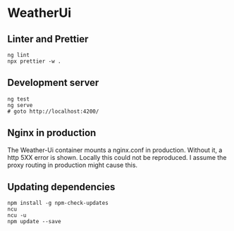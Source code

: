 # WeatherUi

## Linter and Prettier

```
ng lint
npx prettier -w .
```

## Development server

```
ng test
ng serve
# goto http://localhost:4200/
```

## Nginx in production

The Weather-Ui container mounts a nginx.conf in production. Without it, a http 5XX error is shown. Locally this could not be reproduced.
I assume the proxy routing in production might cause this.

## Updating dependencies

```
npm install -g npm-check-updates
ncu
ncu -u
npm update --save
```
